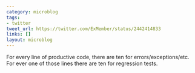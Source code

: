 ```yaml
---
category: microblog
tags:
- twitter
tweet_url: https://twitter.com/ExMember/status/2442414833
links: []
layout: microblog
---
```

For every line of productive code, there are ten for errors/exceptions/etc. For ever one of those lines there are ten for regression tests.

